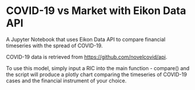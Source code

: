 # COVID-19 vs Market with Eikon Data API
A Jupyter Notebook that uses Eikon Data API to compare financial timeseries with the spread of COVID-19.

COVID-19 data is retrieved from https://github.com/novelcovid/api.

To use this model, simply input a RIC into the main function - compare() and the script will produce a plotly chart comparing the timeseries of COVID-19 cases and the financial instrument of your choice.
